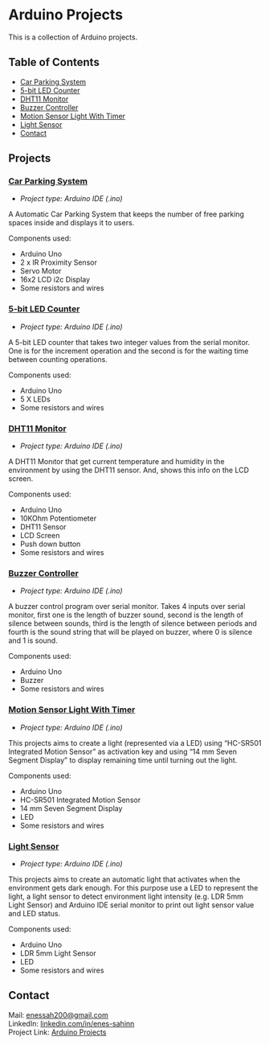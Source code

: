 # Arduino Projects

This is a collection of Arduino projects.

## Table of Contents

* [Car Parking System](#Car-Parking-System)
* [5-bit LED Counter](#5-bit-led-counter)
* [DHT11 Monitor](#dht11-monitor)
* [Buzzer Controller](#buzzer-controller)
* [Motion Sensor Light With Timer](#motion-sensor-light-with-timer)
* [Light Sensor](#light-sensor)
* [Contact](#contact)

## Projects

### [Car Parking System](../master/car-parking-system)

* *Project type: Arduino IDE (.ino)*

A Automatic Car Parking System that keeps the number of free parking spaces inside and displays it to users.

Components used:
* Arduino Uno
* 2 x IR Proximity Sensor
* Servo Motor
* 16x2 LCD i2c Display
* Some resistors and wires

### [5-bit LED Counter](../master/5-bit-led-counter)

* *Project type: Arduino IDE (.ino)*

A 5-bit LED counter that takes two integer values from the serial monitor. One is for the increment operation and the second is for the waiting time between counting operations.

Components used:
* Arduino Uno
* 5 X LEDs
* Some resistors and wires

### [DHT11 Monitor](../master/DHT11-Monitor)

* *Project type: Arduino IDE (.ino)*

A DHT11 Monıtor that get current temperature and humidity in the environment by using the DHT11 sensor. And, shows this info on the LCD screen.

Components used:
* Arduino Uno
* 10KOhm Potentiometer
* DHT11 Sensor
* LCD Screen
* Push down button
* Some resistors and wires

### [Buzzer Controller](../master/buzzer-controller)

* *Project type: Arduino IDE (.ino)*

A buzzer control program over serial monitor. Takes 4 inputs over serial monitor, first one is the length of buzzer sound, second is the length of silence between sounds, third is the length of silence between periods and fourth is the sound string that will be played on buzzer, where 0 is silence and 1 is sound.

Components used:
* Arduino Uno
* Buzzer
* Some resistors and wires

### [Motion Sensor Light With Timer](../master/Motion-Sensor-Light-With-Timer)

* *Project type: Arduino IDE (.ino)*

This projects aims to create a light (represented via a LED) using “HC-SR501 Integrated Motion Sensor” as activation key and using “14 mm Seven Segment Display” to display remaining time until turning out the light.

Components used:
* Arduino Uno
* HC-SR501 Integrated Motion Sensor
* 14 mm Seven Segment Display
* LED
* Some resistors and wires

### [Light Sensor](../master/Motion-Sensor-Light-With-Timer)

* *Project type: Arduino IDE (.ino)*

This projects aims to create an automatic light that activates when the environment gets dark enough. For this purpose use a LED to represent the light, a light sensor to detect environment light intensity (e.g. LDR 5mm Light Sensor) and Arduino IDE serial monitor to print out light sensor value and LED status.

Components used:
* Arduino Uno
* LDR 5mm Light Sensor
* LED
* Some resistors and wires

## Contact
Mail: enessah200@gmail.com\
LinkedIn: [linkedin.com/in/enes-sahinn](https://www.linkedin.com/in/enes-sahinn/)\
Project Link: [Arduino Projects](https://github.com/enes-sahinn/Arduino-Projects)


